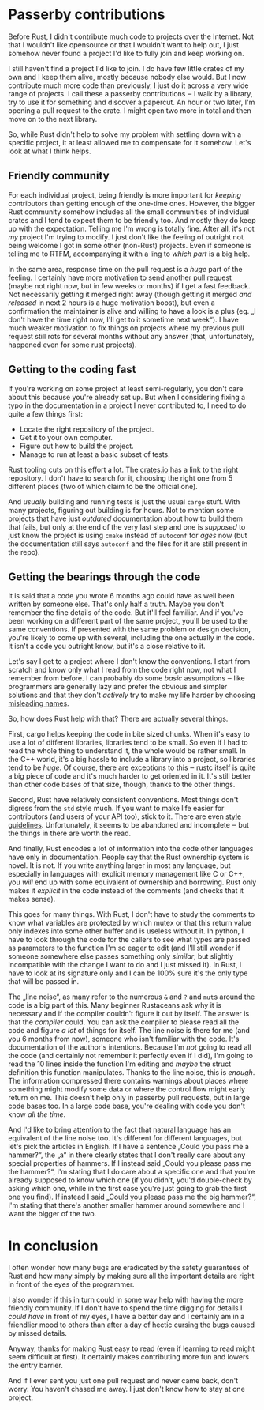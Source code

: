 # Passerby contributions

Before Rust, I didn't contribute much code to projects over the Internet. Not
that I wouldn't like opensource or that I wouldn't want to help out, I just
somehow never found a project I'd like to fully join and keep working on.

I still haven't find a project I'd like to join. I do have few little crates of
my own and I keep them alive, mostly because nobody else would. But I now
contribute much more code than previously, I just do it across a very wide range
of projects. I call these a passerby contributions ‒ I walk by a library, try to
use it for something and discover a papercut. An hour or two later, I'm opening
a pull request to the crate. I might open two more in total and then move on to
the next library.

So, while Rust didn't help to solve my problem with settling down with a
specific project, it at least allowed me to compensate for it somehow. Let's
look at what I think helps.

## Friendly community

For each individual project, being friendly is more important for *keeping*
contributors than getting enough of the one-time ones. However, the bigger Rust
community somehow includes all the small communities of individual crates and I
tend to expect them to be friendly too. And mostly they do keep up with the
expectation. Telling me I'm wrong is totally fine. After all, it's not *my*
project I'm trying to modify. I just don't like the feeling of outright not
being welcome I got in some other (non-Rust) projects. Even if someone is
telling me to RTFM, accompanying it with a ling to *which part* is a big help.

In the same area, response time on the pull request is a *huge* part of the
feeling. I certainly have more motivation to send another pull request (maybe
not right now, but in few weeks or months) if I get a fast feedback. Not
necessarily getting it merged right away (though getting it merged *and
released* in next 2 hours is a huge motivation boost), but even a confirmation
the maintainer is alive and willing to have a look is a plus (eg. „I don't have
the time right now, I'll get to it sometime next week“). I have much weaker
motivation to fix things on projects where my previous pull request still rots
for several months without any answer (that, unfortunately, happened even for
some rust projects).

## Getting to the coding fast

If you're working on some project at least semi-regularly, you don't care about
this because you're already set up. But when I considering fixing a typo in
the documentation in a project I never contributed to, I need to do quite
a few things first:

* Locate the right repository of the project.
* Get it to your own computer.
* Figure out how to build the project.
* Manage to run at least a basic subset of tests.

Rust tooling cuts on this effort a lot. The [crates.io] has a link to the right
repository. I don't have to search for it, choosing the right one from 5
different places (two of which claim to be the official one).

And *usually* building and running tests is just the usual `cargo` stuff. With
many projects, figuring out building is for hours. Not to mention some projects
that have just *outdated* documentation about how to build them that fails, but
only at the end of the very last step and one is *supposed* to just know the
project is using `cmake` instead of `autoconf` for *ages* now (but the
documentation still says `autoconf` and the files for it are still present in
the repo).

## Getting the bearings through the code

It is said that a code you wrote 6 months ago could have as well been written by
someone else. That's only half a truth. Maybe you don't remember the fine
details of the code. But it'll feel familiar. And if you've been working on a
different part of the same project, you'll be used to the same conventions. If
presented with the same problem or design decision, you're likely to come up
with several, including the one actually in the code. It isn't a code you
outright know, but it's a close relative to it.

Let's say I get to a project where I don't know the conventions. I start from
scratch and know only what I read from the code right now, not what I remember
from before. I can probably do some *basic* assumptions ‒ like programmers are
generally lazy and prefer the obvious and simpler solutions and that they don't
*actively* try to make my life harder by choosing [misleading names][intercal].

So, how does Rust help with that? There are actually several things.

First, cargo helps keeping the code in bite sized chunks. When it's easy to use
a lot of different libraries, libraries tend to be small. So even if I had to
read the whole thing to understand it, the whole would be rather small. In the
C++ world, it's a big hassle to include a library into a project, so libraries
tend to be *huge*. Of course, there are exceptions to this ‒ [rustc] itself is
quite a big piece of code and it's much harder to get oriented in it. It's still
better than other code bases of that size, though, thanks to the other things.

Second, Rust have relatively consistent conventions. Most things don't digress
from the `std` style much. If you want to make life easier for contributors (and
users of your API too), stick to it. There are even [style guidelines].
Unfortunately, it seems to be abandoned and incomplete ‒ but the things in there
are worth the read.

And finally, Rust encodes a lot of information into the code other languages
have only in documentation. People say that the Rust ownership system is
novel. It is not. If you write anything larger in most any language, but
especially in languages with explicit memory management like C or C++, you
*will* end up with some equivalent of ownership and borrowing. Rust only makes
it *explicit* in the code instead of the comments (and checks that it makes
sense).

This goes for many things. With Rust, I don't have to study the comments to know
what variables are protected by which mutex or that this return value only
indexes into some other buffer and is useless without it. In python, I have to
look through the code for the callers to see what types are passed as
parameters to the function I'm so eager to edit (and I'll still wonder if
someone somewhere else passes something only *similar*, but slightly
incompatible with the change I want to do and I just missed it). In Rust, I have
to look at its signature only and I can be 100% sure it's the only type that
will be passed in.

The „line noise“, as many refer to the numerous `&` and `?` and `mut`s around
the code is a big part of this. Many beginner Rustaceans ask why it is
necessary and if the compiler couldn't figure it out by itself. The answer is
that the *compiler* could. You can ask the compiler to please read all the code
and figure *a lot* of things for itself. The line noise is there for me (and you
6 months from now), someone who isn't familiar with the code. It's documentation
of the author's intentions. Because I'm *not* going to read all the code (and
certainly not remember it perfectly even if I did), I'm going to read the 10
lines inside the function I'm editing and *maybe* the struct definition this
function manipulates. Thanks to the line noise, this is *enough*. The
information compressed there contains warnings about places where something
might modify some data or where the control flow might early return on me. This
doesn't help only in passerby pull requests, but in large code bases too. In a
large code base, you're dealing with code you don't know *all the time*.

And I'd like to bring attention to the fact that natural language has an
equivalent of the line noise too. It's different for different languages, but
let's pick the articles in English. If I have a sentence „Could you pass me a
hammer?“, the „a“ in there clearly states that I don't really care about
any special properties of hammers. If I instead said „Could you please pass me
the hammer?“, I'm stating that I do care about a specific one and that you're
already supposed to know which one (if you didn't, you'd double-check by asking
which one, while in the first case you're just going to grab the first one you
find). If instead I said „Could you please pass me the big hammer?“, I'm stating
that there's another smaller hammer around somewhere and I want the bigger of
the two.

# In conclusion

I often wonder how many bugs are eradicated by the safety guarantees of Rust and
how many simply by making sure all the important details are right in front of
the eyes of the programmer.

I also wonder if this in turn could in some way help with having the more
friendly community. If I don't have to spend the time digging for details I
*could have* in front of my eyes, I have a better day and I certainly am in a
friendlier mood to others than after a day of hectic cursing the bugs caused by
missed details.

Anyway, thanks for making Rust easy to read (even if learning to read might seem
difficult at first). It certainly makes contributing more fun and lowers the
entry barrier.

And if I ever sent you just one pull request and never came back, don't worry.
You haven't chased me away. I just don't know how to stay at one project.

[crates.io]: https://crates.io
[intercal]: https://en.wikipedia.org/wiki/INTERCAL#Syntax
[rustc]: https://github.com/rust-lang/rust/
[style guidelines]: https://doc.rust-lang.org/1.0.0/style/README.html
